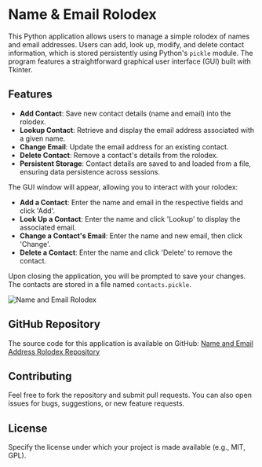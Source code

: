 # Name & Email Rolodex

This Python application allows users to manage a simple rolodex of names and email addresses. Users can add, look up, modify, and delete contact information, which is stored persistently using Python's `pickle` module. The program features a straightforward graphical user interface (GUI) built with Tkinter.

## Features

- **Add Contact**: Save new contact details (name and email) into the rolodex.
- **Lookup Contact**: Retrieve and display the email address associated with a given name.
- **Change Email**: Update the email address for an existing contact.
- **Delete Contact**: Remove a contact's details from the rolodex.
- **Persistent Storage**: Contact details are saved to and loaded from a file, ensuring data persistence across sessions.


The GUI window will appear, allowing you to interact with your rolodex:

- **Add a Contact**: Enter the name and email in the respective fields and click 'Add'.
- **Look Up a Contact**: Enter the name and click 'Lookup' to display the associated email.
- **Change a Contact's Email**: Enter the name and new email, then click 'Change'.
- **Delete a Contact**: Enter the name and click 'Delete' to remove the contact.

Upon closing the application, you will be prompted to save your changes. The contacts are stored in a file named `contacts.pickle`.

![Name and Email Rolodex](https://media.giphy.com/media/dQnCfVzckezYMREs13/giphy.gif)


## GitHub Repository

The source code for this application is available on GitHub: [Name and Email Address Rolodex Repository](https://github.com/micmore/Name-and-Email-Address-Rolodex)

## Contributing

Feel free to fork the repository and submit pull requests. You can also open issues for bugs, suggestions, or new feature requests.

## License

Specify the license under which your project is made available (e.g., MIT, GPL).
